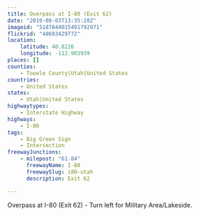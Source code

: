 ```yaml
---
title: Overpass at I-80 (Exit 62)
date: "2019-08-03T13:35:28Z"
imageid: "5187844015491792971"
flickrid: "48603429772"
location:
    latitude: 40.8226
    longitude: -112.903939
places: []
counties:
    - Tooele County|Utah|United States
countries:
    - United States
states:
    - Utah|United States
highwaytypes:
    - Interstate Highway
highways:
    - I-80
tags:
    - Big Green Sign
    - Intersection
freewayJunctions:
    - milepost: "61.84"
      freewayName: I-80
      freewaySlug: i80-utah
      description: Exit 62

---
```

Overpass at I-80 (Exit 62) - Turn left for Military Area/Lakeside.